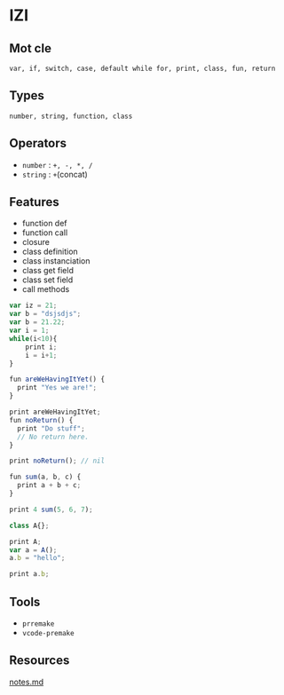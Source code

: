 # IZI


## Mot cle 
`var, if, switch, case, default while for, print, class, fun, return`
## Types
`number, string, function, class`
## Operators
- `number` : `+, -, *, /`
- `string` : `+`(concat)


## Features
- function def
- function call
- closure 
- class definition
- class instanciation
- class get field
- class set field
- call methods
```js
var iz = 21;
var b = "dsjsdjs";
var b = 21.22;
var i = 1;
while(i<10){
    print i;
    i = i+1;
}

fun areWeHavingItYet() {
  print "Yes we are!";
}

print areWeHavingItYet;
fun noReturn() {
  print "Do stuff";
  // No return here.
}

print noReturn(); // nil

fun sum(a, b, c) {
  print a + b + c;
}

print 4 sum(5, 6, 7);

class A{};

print A;
var a = A();
a.b = "hello";

print a.b;
```



## Tools
- `prremake`
- `vcode-premake`

## Resources
[notes.md](notes.md)